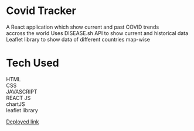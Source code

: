 # Covid Tracker
A React application which show current and past COVID trends <br/>
accross the world
Uses DISEASE.sh API to show current and historical data <br/>
Leaflet library to show data of different countries map-wise <br/>

# Tech Used
HTML <br/>
CSS <br/>
JAVASCRIPT <br/>
REACT JS  <br/>
chartJS <br/>
leaflet library <br/>


[Deployed link ](https://covid-trackerapplication.netlify.app/)
